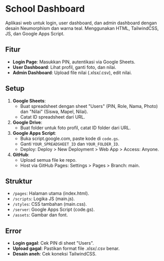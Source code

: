 # School Dashboard

Aplikasi web untuk login, user dashboard, dan admin dashboard dengan desain Neumorphism dan warna teal. Menggunakan HTML, TailwindCSS, JS, dan Google Apps Script.

## Fitur
- **Login Page**: Masukkan PIN, autentikasi via Google Sheets.
- **User Dashboard**: Lihat profil, ganti foto, dan nilai.
- **Admin Dashboard**: Upload file nilai (.xlsx/.csv), edit nilai.

## Setup
1. **Google Sheets**:
   - Buat spreadsheet dengan sheet "Users" (PIN, Role, Nama, Photo) dan "Nilai" (Siswa, Mapel, Nilai).
   - Catat ID spreadsheet dari URL.
2. **Google Drive**:
   - Buat folder untuk foto profil, catat ID folder dari URL.
3. **Google Apps Script**:
   - Buka script.google.com, paste kode di `code.gs`.
   - Ganti `YOUR_SPREADSHEET_ID` dan `YOUR_FOLDER_ID`.
   - Deploy: Deploy > New Deployment > Web App > Access: Anyone.
4. **GitHub**:
   - Upload semua file ke repo.
   - Host via GitHub Pages: Settings > Pages > Branch: main.

## Struktur
- `/pages`: Halaman utama (index.html).
- `/scripts`: Logika JS (main.js).
- `/styles`: CSS tambahan (main.css).
- `/server`: Google Apps Script (code.gs).
- `/assets`: Gambar dan font.

## Error
- **Login gagal**: Cek PIN di sheet "Users".
- **Upload gagal**: Pastikan format file .xlsx/.csv benar.
- **Desain aneh**: Cek koneksi TailwindCSS.
